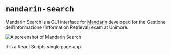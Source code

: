 # `mandarin-search`

Mandarin Search is a GUI interface for [Mandarin](https://github.com/Steffo99/mandarin) developed for the Gestione dell'Informazione (Information Retrieval) exam at Unimore.

![A screenshot of Mandarin Search](https://user-images.githubusercontent.com/1540885/165011215-958e4b52-04a7-4378-ab0c-eb646ebddbc2.png "A screenshot of Mandarin Search")

It is a React Scripts single page app.
